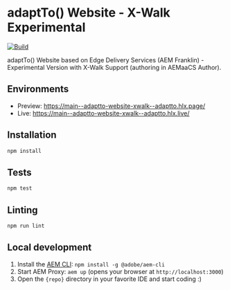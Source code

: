 # adaptTo() Website - X-Walk Experimental

[![Build](https://github.com/adaptto/adaptto-website-xwalk/workflows/Build/badge.svg?branch=main)](https://github.com/adaptto/adaptto-website-xwalk/actions?query=workflow%3ABuild+branch%3Amain)

adaptTo() Website based on Edge Delivery Services (AEM Franklin) - Experimental Version with X-Walk Support (authoring in AEMaaCS Author).

## Environments
- Preview: https://main--adaptto-website-xwalk--adaptto.hlx.page/
- Live: https://main--adaptto-website-xwalk--adaptto.hlx.live/

## Installation

```sh
npm install
```

## Tests

```sh
npm test
```

## Linting

```sh
npm run lint
```

## Local development

1. Install the [AEM CLI](https://github.com/adobe/helix-cli): `npm install -g @adobe/aem-cli`
2. Start AEM Proxy: `aem up` (opens your browser at `http://localhost:3000`)
3. Open the `{repo}` directory in your favorite IDE and start coding :)
